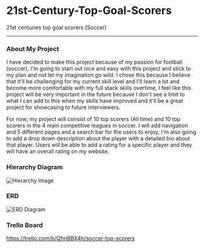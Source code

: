 # 21st-Century-Top-Goal-Scorers
21st centuries top goal scorers (Soccer)
****



### About My Project

I have decided to make this project because of my passion for football (soccer), I'm going to start out nice and easy with this project and stick to my plan and not let my imagination go wild. I chose this because I believe that it'll be challenging for my current skill level and I'll learn a lot and become more comfortable with my full stack skills overtime, I feel like this project will be very important in the future because I don't see a limit to what I can add to this when my skills have improved and it'll be a great project for showcasing to future interviewers.

For now; my project will consist of 10 top scorers (All time) and 10 top scorers in the 4 main competitive leagues in soccer. I will add navigation and 5 different pages and a search bar for the users to enjoy, I'm also going to add a drop down description about the player with a detailed bio about that player. Users will be able to add a rating for a specific player and they will have an overall rating on my website.


### Hierarchy Diagram

![Hierarchy Image](https://i.imgur.com/oaDrn70.png)



### ERD 

![ERD Diagram](https://i.imgur.com/K4N52P1.png)


### Trello Board

https://trello.com/b/QfmBBX4h/soccer-top-scorers